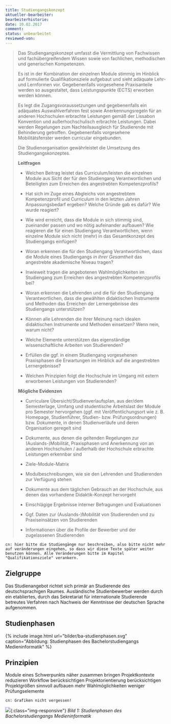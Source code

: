 ```yaml
---
title: Studiengangskonzept
aktueller-bearbeiter: 
bearbeiterhistorie: 
date: 10.02.2017
comment:
status: unbearbeitet
reviewed-von:
---
```


>Das Studiengangskonzept umfasst die Vermittlung von Fachwissen und fachübergreifendem Wissen sowie von fachlichen, methodischen und generischen Kompetenzen.
>
>Es ist in der Kombination der einzelnen Module stimmig im Hinblick auf formulierte Qualifikationsziele aufgebaut und sieht adäquate Lehr- und Lernformen vor. Gegebenenfalls vorgesehene Praxisanteile werden so ausgestaltet, dass Leistungspunkte (ECTS) erworben werden können.
>
>Es legt die Zugangsvoraussetzungen und gegebenenfalls ein adäquates Auswahlverfahren fest sowie Anerkennungsregeln für an anderen Hochschulen erbrachte Leistungen gemäß der Lissabon Konvention und außerhochschulisch erbrachte Leistungen. Dabei werden Regelungen zum Nachteilsausgleich für Studierende mit Behinderung getroffen. Gegebenenfalls vorgesehene Mobilitätsfenster werden curricular eingebunden.
>
>Die Studienorganisation gewährleistet die Umsetzung des Studiengangskonzeptes.
>  
>**Leitfragen**
>
>-   Welchen Beitrag leistet das Curriculum/leisten die einzelnen Module aus Sicht der für den Studiengang Verantwortlichen und Beteiligten zum Erreichen des angestrebten Kompetenzprofils?
>
>-   Hat sich im Zuge eines Abgleichs von angestrebtem Kompetenzprofil und Curriculum in den letzten Jahren Anpassungsbedarf ergeben? Welche Gründe gab es dafür? Wie wurde reagiert?
>
>-   Wie wird erreicht, dass die Module in sich stimmig sind, zueinander passen und wo nötig aufeinander aufbauen? Wie reagieren die für einen Studiengang Verantwortlichen, wenn einzelne Module sich nicht (mehr) in das Gesamtkonzept des Studiengangs einfügen?
>
>-   Woran erkennen die für den Studiengang Verantwortlichen, dass die Module eines Studiengangs *in ihrer Gesamtheit* das angestrebte akademische Niveau tragen?
>
>-   Inwieweit tragen die angebotenen Wahlmöglichkeiten im Studiengang zum Erreichen des angestrebten Kompetenzprofils bei?
>
>-   Woran erkennen die Lehrenden und die für den Studiengang Verantwortlichen, dass die gewählten didaktischen Instrumente und Methoden das Erreichen der Lernergebnisse des Studiengangs unterstützen?
>
>-   Können alle Lehrenden die ihrer Meinung nach idealen didaktischen Instrumente und Methoden einsetzen? Wenn nein, warum nicht?
>
>-   Welche Elemente unterstützen das eigenständige wissenschaftliche Arbeiten von Studierenden?
>
>-   Erfüllen die ggf. in einem Studiengang vorgesehenen Praxisphasen die Erwartungen im Hinblick auf die angestrebten Lernergebnisse?
>
>-   Welchen Prinzipien folgt die Hochschule im Umgang mit extern erworbenen Leistungen von Studierenden?
>
>**Mögliche Evidenzen**
>
>-   Curriculare Übersicht/Studienverlaufsplan, aus der/dem Semesterlage, Umfang und studentische Arbeitslast der Module pro Semester hervorgehen (ggf. mit Veröffentlichungsort wie z. B. Homepage, Studienführer, Studien- bzw. Prüfungsordnungen) bzw. Dokumente, in denen Studienverläufe und deren Organisation geregelt sind
>
>-   Dokumente, aus denen die geltenden Regelungen zur (Auslands-)Mobilität, Praxisphasen und Anerkennung von an anderen Hochschulen / außerhalb der Hochschule erbrachte Leistungen erkennbar sind
>
>-   Ziele-Module-Matrix
>
>-   Modulbeschreibungen, wie sie den Lehrenden und Studierenden zur Verfügung stehen
>
>-   Dokumente aus dem täglichen Gebrauch an der Hochschule, aus denen das vorhandene Didaktik-Konzept hervorgeht
>
>-   Einschlägige Ergebnisse interner Befragungen und Evaluationen
>
>-   Ggf. Daten zur (Auslands-)Mobilität von Studierenden und zu Praxiseinsätzen von Studierenden
>
>-   Informationen über die Profile der Bewerber und der zugelassenen Studierenden

~~~
cn: hier bitte die Studiengänge nur beschreiben, also bitte nicht mehr auf veränderungen eingehen, so dass wir diese Texte später weiter benutzen können. Alle Veränderungen bitte im Kapitel "Qualifikationsziele" verankern.
~~~

## Zielgruppe
Das Studienangebot richtet sich primär an Studierende des deutschsprachigen Raumes. Ausländische Studienbewerber werden durch ein etabliertes, durch das Sekretariat für internationale Studierende betreutes Verfahren nach Nachweis der Kenntnisse der deutschen Sprache aufgenommen.

## Studienphasen

{% include image.html url="bilder/ba-studienphasen.svg" caption="Abbildung: Studienphasen des Bachelorstudiengangs Medieninformatik" %}

## Prinzipien

Module eines Schwerpunkts näher zusammen bringen Projektkontexte reduzieren
Workflow berücksichtigen
Projektorientierung berücksichtigen
Projektgrößen sinnvoll aufbauen mehr Wahlmöglichkeiten weniger Prüfungselemente


~~~
cn: Grafiken nicht vergessen!
~~~


![](../anhaenge/bilder/ba-studienphasen.001.jpeg){:class="img-responsive"}
*Bild 1: Studienphasen des Bachelorstudiengangs Medieninformatik*
